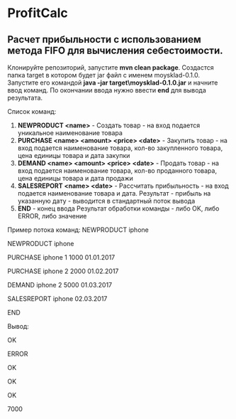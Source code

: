 # ProfitCalc
## Расчет прибыльности с использованием метода FIFO для вычисления себестоимости.

Клонируйте репозиторий, запустите **mvn clean package**. Создастся папка target в котором будет jar файл с именем moysklad-0.1.0. Запустите его командой **java -jar target\moysklad-0.1.0.jar** и начните ввод команд. По окончании ввода нужно ввести **end** для вывода результата.

Список команд:
  1) **NEWPRODUCT \<name>** - Создать товар - на вход подается уникальное наименование товара
  2) **PURCHASE \<name> \<amount> \<price> \<date>** - Закупить товар - на вход подается наименование товара, кол-во закупленного товара, цена единицы товара и дата закупки
  3)  **DEMAND \<name> \<amount> \<price> \<date>** - Продать товар - на вход подается наименование товара, кол-во проданного товара, цена единицы товара и дата продажи
  4) **SALESREPORT \<name> \<date>** - Рассчитать прибыльность - на вход подается наименование товара и дата. Результат - прибыль на указанную дату - выводится в стандартный поток вывода
  5) **END** - конец ввода
Результат обработки команды - либо OK, либо ERROR, либо значение  
  
Пример потока команд:
  NEWPRODUCT iphone
  
  NEWPRODUCT iphone
  
  PURCHASE iphone 1 1000 01.01.2017
  
  PURCHASE iphone 2 2000 01.02.2017
  
  DEMAND iphone 2 5000 01.03.2017
  
  SALESREPORT iphone 02.03.2017
  
  END

Вывод:
  
  OK
  
  ERROR
  
  OK
  
  OK
  
  OK
  
  7000
